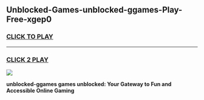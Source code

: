 
## Unblocked-Games-unblocked-ggames-Play-Free-xgep0
<h3>
<a href="https://premium76.site?title=unblocked-ggames&ref=21A">CLICK TO PLAY</a></h3>
<hr>

<h3>
<a href="https://premium76.site?title=unblocked-ggames&ref=21A">CLICK 2 PLAY</a>
  
</h3>

<a href="https://premium76.site?title=unblocked-ggames&ref=21A"><img src="https://clearcache.store/games.png"></a>


**unblocked-ggames games unblocked: Your Gateway to Fun and Accessible Online Gaming**
